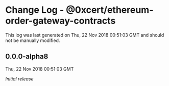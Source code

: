 # Change Log - @0xcert/ethereum-order-gateway-contracts

This log was last generated on Thu, 22 Nov 2018 00:51:03 GMT and should not be manually modified.

## 0.0.0-alpha8
Thu, 22 Nov 2018 00:51:03 GMT

*Initial release*

